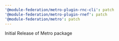```yaml
---
'@module-federation/metro-plugin-rnc-cli': patch
'@module-federation/metro-plugin-rnef': patch
'@module-federation/metro': patch
---
```


Initial Release of Metro package
